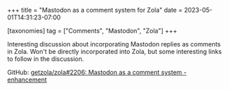 +++
title = "Mastodon as a comment system for Zola"
date = 2023-05-01T14:31:23-07:00

[taxonomies]
tag = ["Comments", "Mastodon", "Zola"]
+++

Interesting discussion about incorporating Mastodon replies as comments in Zola. Won't be directly incorporated into Zola, but some interesting links to follow in the discussion.

<!-- more -->

GitHub: [getzola/zola#2206: Mastodon as a comment system - enhancement](https://github.com/getzola/zola/issues/2206)
